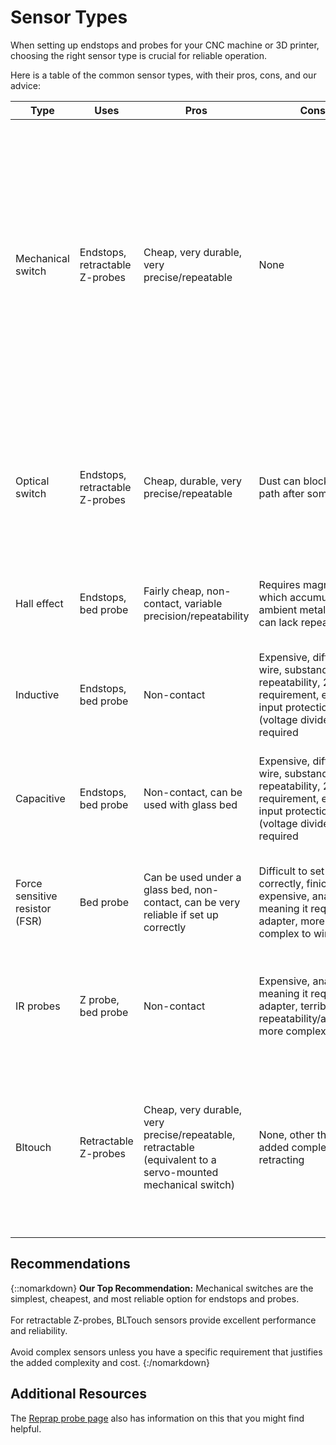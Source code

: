 # Sensor Types

When setting up endstops and probes for your CNC machine or 3D printer, choosing the right sensor type is crucial for reliable operation.

Here is a table of the common sensor types, with their pros, cons, and our advice:

| Type | Uses | Pros | Cons | Our rating | Advice |
| ---- | ---- | ---- | ---- | ---------- | ------ |
| Mechanical switch | Endstops, retractable Z-probes | Cheap, very durable, very precise/repeatable | None | This is the simplest, and also by chance the best sensor. Don't use anything else unless you have a very good reason to. Just getting a fancier sensor because it feels cool to do so, is most likely going to bite you in the back quickly. | |
| Optical switch | Endstops, retractable Z-probes | Cheap, durable, very precise/repeatable | Dust can block light path after some time | This can be used in place of mechanical switches in most situations, has similar advantages, and doesn't produce any sound. | |
| Hall effect | Endstops, bed probe | Fairly cheap, non-contact, variable precision/repeatability | Requires magnets, which accumulates ambient metal dust, can lack repeatability | A fair non-contact option if contact is an issue in your setup. | |
| Inductive | Endstops, bed probe | Non-contact | Expensive, difficult to wire, substandard repeatability, 24-36V requirement, endstop input protection (voltage divider) required | You probably shouldn't use these unless you have a very good reason. | |
| Capacitive | Endstops, bed probe | Non-contact, can be used with glass bed | Expensive, difficult to wire, substandard repeatability, 24-36V requirement, endstop input protection (voltage divider) required | You probably shouldn't use these unless you have a very good reason. | |
| Force sensitive resistor (FSR) | Bed probe | Can be used under a glass bed, non-contact, can be very reliable if set up correctly | Difficult to set up correctly, finicky, expensive, analog meaning it requires an adapter, more complex to wire | You probably shouldn't use these unless you have a very good reason. | |
| IR probes | Z probe, bed probe | Non-contact | Expensive, analog meaning it requires an adapter, terrible repeatability/accuracy, more complex to wire | You probably shouldn't use these unless you have a very good reason. | |
| Bltouch | Retractable Z-probes | Cheap, very durable, very precise/repeatable, retractable (equivalent to a servo-mounted mechanical switch) | None, other than the added complexity of retracting | The mechanical switches are the best sensors by far, but this is very similar, essentially emulating a servo-mounted mechanical switch. | |

## Recommendations

{::nomarkdown}
<sl-alert variant="primary" open>
  <sl-icon slot="icon" name="lightbulb"></sl-icon>
  <strong>Our Top Recommendation:</strong> Mechanical switches are the simplest, cheapest, and most reliable option for endstops and probes.
  <br><br>
  For retractable Z-probes, BLTouch sensors provide excellent performance and reliability.
  <br><br>
  Avoid complex sensors unless you have a specific requirement that justifies the added complexity and cost.
</sl-alert>
{:/nomarkdown}

## Additional Resources

The [Reprap probe page](https://reprap.org/wiki/Z_probe) also has information on this that you might find helpful.
